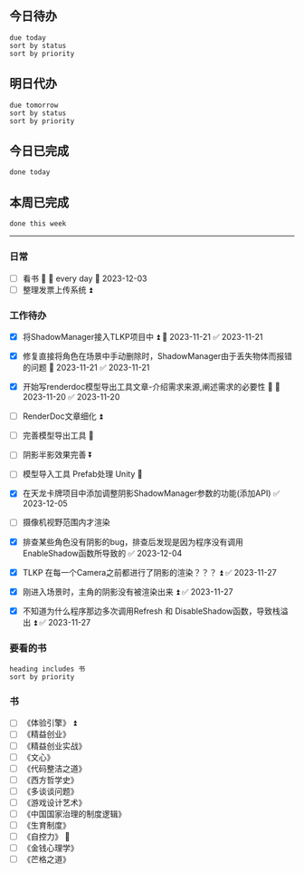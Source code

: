 ## 今日待办
```tasks
due today
sort by status
sort by priority
```

## 明日代办
```tasks
due tomorrow
sort by status
sort by priority
```

## 今日已完成
```tasks
done today
```


## 本周已完成
```tasks
done this week
```


---
### 日常
- [ ] 看书 🔼 🔁 every day 📅 2023-12-03
- [ ] 整理发票上传系统 ⏫ 

### 工作待办
- [x] 将ShadowManager接入TLKP项目中 ⏫ 📅 2023-11-21 ✅ 2023-11-21
- [x] 修复直接将角色在场景中手动删除时，ShadowManager由于丢失物体而报错的问题 📅 2023-11-21 ✅ 2023-11-21
- [x] 开始写renderdoc模型导出工具文章-介绍需求来源,阐述需求的必要性 🔺 📅 2023-11-20 ✅ 2023-11-20
- [ ] RenderDoc文章细化 ⏫ 
- [ ] 完善模型导出工具 🔽 
- [ ] 阴影半影效果完善 ⏬ 
- [ ] 模型导入工具 Prefab处理 Unity 🔼
- [x] 在天龙卡牌项目中添加调整阴影ShadowManager参数的功能(添加API) ✅ 2023-12-05
- [ ] 摄像机视野范围内才渲染
- [x] 排查某些角色没有阴影的bug，排查后发现是因为程序没有调用EnableShadow函数所导致的 ✅ 2023-12-04
- [x] TLKP 在每一个Camera之前都进行了阴影的渲染？？？ ⏫ ✅ 2023-11-27
- [x] 刚进入场景时，主角的阴影没有被渲染出来 ⏫ ✅ 2023-11-27
- [x] 不知道为什么程序那边多次调用Refresh 和 DisableShadow函数，导致栈溢出 ⏫ ✅ 2023-11-27


### 要看的书
```tasks
heading includes 书
sort by priority
```

### 书
- [ ] 《体验引擎》 ⏫ 
- [ ] 《精益创业》
- [ ] 《精益创业实战》
- [ ] 《文心》
- [ ] 《代码整洁之道》
- [ ] 《西方哲学史》
- [ ] 《多谈谈问题》
- [ ] 《游戏设计艺术》
- [ ] 《中国国家治理的制度逻辑》
- [ ] 《生育制度》
- [ ] 《自控力》 🔼 
- [ ] 《金钱心理学》
- [ ] 《芒格之道》